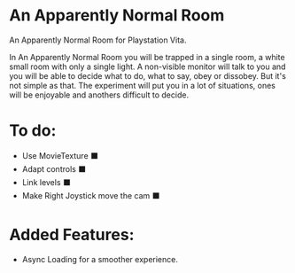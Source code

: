 # An Apparently Normal Room
An Apparently Normal Room for Playstation Vita.

In An Apparently Normal Room you will be trapped in a single room, a white small room with only a single light. A non-visible monitor will talk to you and you will be able to decide what to do, what to say, obey or dissobey. But it's not simple as that. The experiment will put you in a lot of situations, ones will be enjoyable and anothers difficult to decide.

# To do:
- Use MovieTexture ⬛️
- Adapt controls ⬛️
- Link levels ⬛️
- Make Right Joystick move the cam ⬛️

# Added Features:
- Async Loading for a smoother experience.

